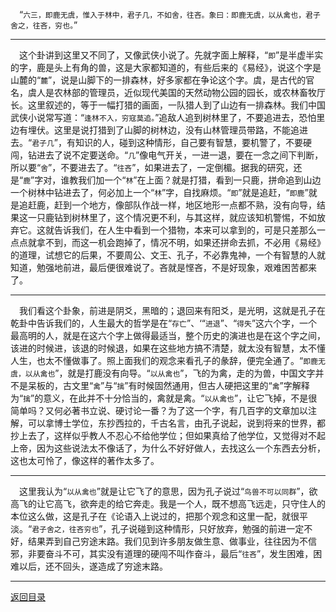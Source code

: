 &emsp;“``六三，即鹿无虞，惟入于林中，君子几，不如舍，往吝。象曰：即鹿无虞，以从禽也，君子舍之，往吝，穷也。``”
___
&emsp;这个卦讲到这里又不同了，又像武侠小说了。先就字面上解释，“``即``”是半虚半实的字，鹿是头上有角的兽，这是大家都知道的，有些后来的《易经》，说这个字是山麓的“``麓``”，说是山脚下的一排森林，好多家都在争论这个字。虞，是古代的官名，虞人是农林部的管理员，近似现代美国的天然动物公园的园长，或农林畜牧厅长。这里叙述的，等于一幅打猎的画面，一队猎人到了山边有一排森林。我们中国武侠小说常写道：“``逢林不入，穷寇莫追。``”追敌人追到树林里了，不要追进去，恐怕里边有埋伏。这里是说打猎到了山脚的树林边，没有山林管理员带路，不能追进去。“``君子几``”，有知识的人，碰到这种情形，自己要有智慧，要机警了，不要硬闯，钻进去了说不定要送命。“``几``”像电气开关，一进一退，要在一念之间下判断，所以要“``舍``”，不要进去了。“``往吝``”，如果进去了，一定倒楣。据我的研究，还是“``鹿``”字对，谁教我们加一个“``林``”在上面？就是打猎，看到一只鹿，拼命追到山边一个树林中钻进去了，何必加上一个“``林``”字，自找麻烦。“``即``”就是追赶，“``即鹿``”就是追赶鹿，赶到一个地方，像部队作战一样，地区地形一点都不熟，没有向导，结果这一只鹿钻到树林里了，这个情况更不利，与其这样，就应该知机警惕，不如放弃它。这就告诉我们，在人生中看到一个猎物，本来可以拿到的，可是只差那么一点点就拿不到，而这一机会跑掉了，情况不明，如果还拼命去抓，不必用《易经》的道理，试想它的后果，不要周公、文王、孔子，不必靠鬼神，一个有智慧的人就知道，勉强地前进，最后便很难说了。吝就是悭吝，不是好现象，艰难困苦都来了。
___
&emsp;我们看这个卦象，前进是阴爻，黑暗的；退回来有阳爻，是光明，这就是孔子在乾卦中告诉我们的，人生最大的哲学是在“``存亡``”、‘“``进退``”、“``得失``”这六个字，一个最高明的人，就是在这六个字上做得最适当，整个历史的演进也是在这个字之间，该进的时候进，该退的时候退，如果在这些地方搞不清楚，就太没有智慧，太不懂人生，也太不懂做事了。照上面我们的观念来看孔子的彖辞，便完全通了。“``即鹿无虞，以从禽也``”，就是打鹿没有向导。“``以从禽也``”，飞的为禽，走的为兽，中国文字并不是呆板的，古文里“``禽``”与“``擒``”有时候固然通用，但古人硬把这里的“``禽``”字解释为“``擒``”的意义，在此并不十分恰当的，禽就是禽。“``以从禽也``”，让它飞掉，不是很简单吗？又何必著书立说、硬讨论一番？为了这一个字，有几百字的文章加以注解，可以拿博士学位，东抄西拉的，千古名言，由孔子说起，说到将来的世界，都抄上去了，这样似乎教人不忍心不给他学位；但如果真给了他学位，又觉得对不起上帝，因为这些说法太不像话了，为什么不好好做人，去找这么一个东西去分析，这也太可怜了，像这样的著作太多了。
___
&emsp;这里我认为“``以从禽也``”就是让它飞了的意思，因为孔子说过“``鸟兽不可以同群``”，欲高飞的让它高飞，欲奔走的给它奔走。我是一个人，既不想高飞远走，只守住人的本位这么做，这是孔子在《论语入上说过的，把那个观念和这里一配，就很平淡。“``君子舍之，往吝穷也``”，孔子说碰到这种情形，只好放弃，勉强的前进一定不好，结果弄到自己穷途末路。我们见到许多朋友做生意、做事业，往往因为不信邪，非要奋斗不可，其实没有道理的硬闯不叫作奋斗，最后“``往吝``”，发生困难，困难以后，还不回头，遂造成了穷途末路。
___
[返回目录](../../master/README.md#目录)